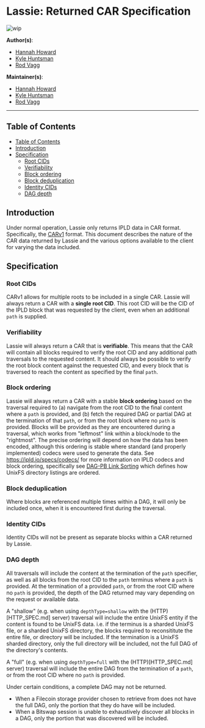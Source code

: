 # Lassie: Returned CAR Specification

![wip](https://img.shields.io/badge/status-wip-orange.svg?style=flat-square)

**Author(s)**:

- [Hannah Howard](https://github.com/hannahhoward)
- [Kyle Huntsman](https://github.com/kylehuntsman)
- [Rod Vagg](https://github.com/rvagg)

**Maintainer(s)**:

- [Hannah Howard](https://github.com/hannahhoward)
- [Kyle Huntsman](https://github.com/kylehuntsman)
- [Rod Vagg](https://github.com/rvagg)

* * *

## Table of Contents

- [Table of Contents](#table-of-contents)
- [Introduction](#introduction)
- [Specification](#specification)
  - [Root CIDs](#root-cids)
  - [Verifiability](#verifiability)
  - [Block ordering](#block-ordering)
  - [Block deduplication](#block-deduplication)
  - [Identity CIDs](#identity-cids)
  - [DAG depth](#dag-depth)

## Introduction

Under normal operation, Lassie only returns IPLD data in CAR format. Specifically, the [CARv1](https://ipld.io/specs/transport/car/carv1/) format. This document describes the nature of the CAR data returned by Lassie and the various options available to the client for varying the data included.

## Specification

### Root CIDs

CARv1 allows for multiple roots to be included in a single CAR. Lassie will always return a CAR with a **single root CID**. This root CID will be the CID of the IPLD block that was requested by the client, even when an additional `path` is supplied.

### Verifiability

Lassie will always return a CAR that is **verifiable**. This means that the CAR will contain all blocks required to verify the root CID and any additional path traversals to the requested content. It should always be possible to verify the root block content against the requested CID, and every block that is traversed to reach the content as specified by the final `path`.

### Block ordering

Lassie will always return a CAR with a stable **block ordering** based on the traversal required to (a) navigate from the root CID to the final content where a `path` is provided, and (b) fetch the required DAG or partial DAG at the termination of that `path`, or from the root block where no `path` is provided. Blocks will be provided as they are encountered during a traversal, which works from "leftmost" link within a block/node to the "rightmost". The precise ordering will depend on how the data has been encoded, although this ordering is stable where standard (and properly implemented) codecs were used to generate the data. See https://ipld.io/specs/codecs/ for more information on IPLD codecs and block ordering, specifically see [DAG-PB Link Sorting](https://ipld.io/specs/codecs/dag-pb/spec/#link-sorting) which defines how UnixFS directory listings are ordered.

### Block deduplication

Where blocks are referenced multiple times within a DAG, it will only be included once, when it is encountered first during the traversal.

### Identity CIDs

Identity CIDs will not be present as separate blocks within a CAR returned by Lassie.

### DAG depth

All traversals will include the content at the termination of the `path` specifier, as well as all blocks from the root CID to the `path` terminus where a `path` is provided. At the termination of a provided `path`, or from the root CID where no `path` is provided, the depth of the DAG returned may vary depending on the request or available data.

A "shallow" (e.g. when using `depthType=shallow` with the (HTTP)[HTTP_SPEC.md] server) traversal will include the entire UnixFS entity if the content is found to be UnixFS data. i.e. if the terminus is a sharded UnixFS file, or a sharded UnixFS directory, the blocks required to reconsititute the entire file, or directory will be included. If the termination is a UnixFS sharded directory, only the full directory will be included, not the full DAG of the directory's contents.

A "full" (e.g. when using `depthType=full` with the (HTTP)[HTTP_SPEC.md] server) traversal will include the entire DAG from the termination of a `path`, or from the root CID where no `path` is provided.

Under certain conditions, a complete DAG may not be returned.

 * When a Filecoin storage provider chosen to retrieve from does not have the full DAG, only the portion that they do have will be included.
 * When a Bitswap session is unable to exhaustively discover all blocks in a DAG, only the portion that was discovered will be included.
